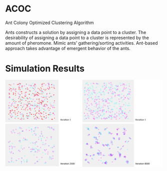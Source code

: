# ACOC
Ant Colony Optimized Clustering Algorithm

Ants constructs a solution by assigning a data point to a cluster. The desirability of assigning a data point to a cluster is represented by the amount of pheromone. Mimic ants’ gathering/sorting activities. Ant-based approach takes advantage of emergent behavior of the ants.

# Simulation Results
![picture](Images/Simulations.png)
